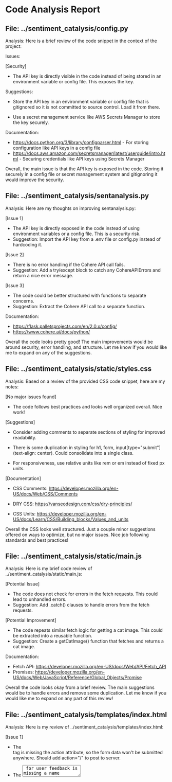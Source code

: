 # Code Analysis Report

## File: ../sentiment_catalysis/config.py

Analysis:
 Here is a brief review of the code snippet in the context of the project:

Issues:

[Security] 
- The API key is directly visible in the code instead of being stored in an environment variable or config file. This exposes the key.

Suggestions:

- Store the API key in an environment variable or config file that is gitignored so it is not committed to source control. Load it from there.

- Use a secret management service like AWS Secrets Manager to store the key securely.

Documentation:

- https://docs.python.org/3/library/configparser.html - For storing configuration like API keys in a config file
- https://docs.aws.amazon.com/secretsmanager/latest/userguide/intro.html - Securing credentials like API keys using Secrets Manager

Overall, the main issue is that the API key is exposed in the code. Storing it securely in a config file or secret management system and gitignoring it would improve the security.

## File: ../sentiment_catalysis/sentanalysis.py

Analysis:
 Here are my thoughts on improving sentanalysis.py:

[Issue 1] 
- The API key is directly exposed in the code instead of using environment variables or a config file. This is a security risk.
- Suggestion: Import the API key from a .env file or config.py instead of hardcoding it.

[Issue 2]
- There is no error handling if the Cohere API call fails.
- Suggestion: Add a try/except block to catch any CohereAPIErrors and return a nice error message.

[Issue 3]
- The code could be better structured with functions to separate concerns.
- Suggestion: Extract the Cohere API call to a separate function.

Documentation:
- https://flask.palletsprojects.com/en/2.0.x/config/ 
- https://www.cohere.ai/docs/python/

Overall the code looks pretty good! The main improvements would be around security, error handling, and structure. Let me know if you would like me to expand on any of the suggestions.

## File: ../sentiment_catalysis/static/styles.css

Analysis:
 Based on a review of the provided CSS code snippet, here are my notes:

[No major issues found]

- The code follows best practices and looks well organized overall. Nice work!

[Suggestions]

- Consider adding comments to separate sections of styling for improved readability.

- There is some duplication in styling for h1, form, input[type="submit"] (text-align: center). Could consolidate into a single class.

- For responsiveness, use relative units like rem or em instead of fixed px units.

[Documentation]

- CSS Comments: https://developer.mozilla.org/en-US/docs/Web/CSS/Comments

- DRY CSS: https://vanseodesign.com/css/dry-principles/

- CSS Units: https://developer.mozilla.org/en-US/docs/Learn/CSS/Building_blocks/Values_and_units 

Overall the CSS looks well structured. Just a couple minor suggestions offered on ways to optimize, but no major issues. Nice job following standards and best practices!

## File: ../sentiment_catalysis/static/main.js

Analysis:
 Here is my brief code review of ../sentiment_catalysis/static/main.js:

[Potential Issue]
- The code does not check for errors in the fetch requests. This could lead to unhandled errors.
- Suggestion: Add .catch() clauses to handle errors from the fetch requests.

[Potential Improvement]
- The code repeats similar fetch logic for getting a cat image. This could be extracted into a reusable function. 
- Suggestion: Create a getCatImage() function that fetches and returns a cat image.

Documentation:
- Fetch API: https://developer.mozilla.org/en-US/docs/Web/API/Fetch_API
- Promises: https://developer.mozilla.org/en-US/docs/Web/JavaScript/Reference/Global_Objects/Promise

Overall the code looks okay from a brief review. The main suggestions would be to handle errors and remove some duplication. Let me know if you would like me to expand on any part of this review!

## File: ../sentiment_catalysis/templates/index.html

Analysis:
 Here is my review of ../sentiment_catalysis/templates/index.html:

[Issue 1] 
- The <form> tag is missing the action attribute, so the form data won't be submitted anywhere. Should add action="/" to post to server.
- The <textarea> for user feedback is missing a name attribute. Add name="feedback" for the server to access it.

[Issue 2]
- The JavaScript code in main.js is not properly included. Should use {% static 'main.js' %} to load static files in Jinja.

[Suggestions]
- Add alt text to the <img> for accessibility. 
- Use {% block content %} to better structure the template.

Documentation:
- https://jinja.palletsprojects.com/en/3.0.x/templates/#static
- https://developer.mozilla.org/en-US/docs/Learn/HTML/Multimedia_and_embedding/Images_in_HTML#advanced_techniques

